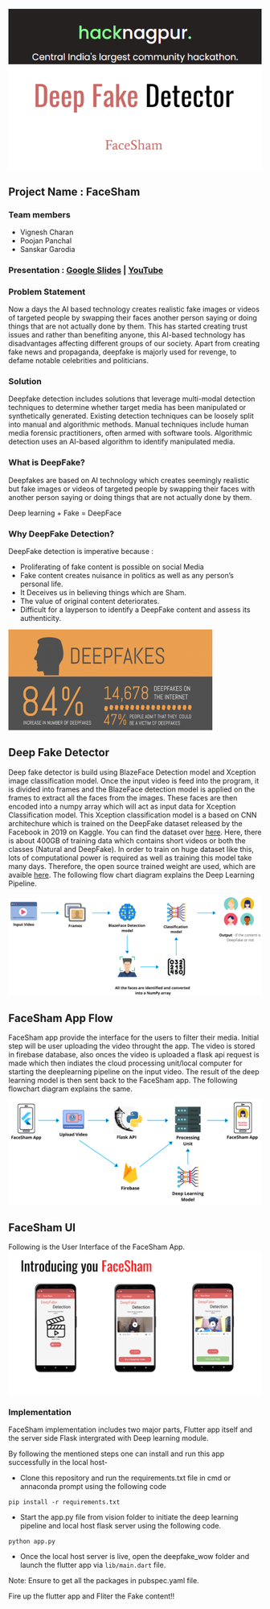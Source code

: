 <a href="https://hacknagpur.tech/"><img src="https://github.com/its-charan-here/HackNagpur_FaceSham/blob/main/documentation/images/hacknagpur_header.png"></a>
<a href="https://github.com/its-charan-here/HackNagpur_FaceSham"><img src="https://github.com/its-charan-here/HackNagpur_FaceSham/blob/main/documentation/images/facesham.png" ></a>


## Project Name : FaceSham

### Team members
* Vignesh Charan
* Poojan Panchal
* Sanskar Garodia

### Presentation : <a href="https://docs.google.com/presentation/d/1ncSGvFpZyul25qazbEMvW9SkmxTayI3FjUxdCjwz5Uc/edit?usp=sharing">Google Slides</a> | <a href = "https://youtu.be/6NWHHKnt9oc">YouTube</a>

### Problem Statement 

Now a days the AI based technology creates realistic fake images or videos of targeted people by swapping their faces another person saying or doing things that are not actually done by them. This has started creating trust issues and rather than benefiting anyone, this AI-based technology has disadvantages affecting different groups of our society. Apart from creating fake news and propaganda, deepfake is majorly used for revenge, to defame notable celebrities and politicians. 

### Solution
Deepfake detection includes solutions that leverage multi-modal detection techniques to determine whether target media has been manipulated or synthetically generated. Existing detection techniques can be loosely split into manual and algorithmic methods. Manual techniques include human media forensic practitioners, often armed with software tools. Algorithmic detection uses an AI-based algorithm to identify manipulated media.

### What is DeepFake?

Deepfakes are based on AI technology which creates seemingly realistic but fake images or videos of targeted people by swapping their faces with another person saying or doing things that are not actually done by them.

Deep learning + Fake = DeepFace

### Why DeepFake Detection?

DeepFake detection is imperative because :
- Proliferating of fake content is possible on social Media
- Fake content creates nuisance in politics as well as any person’s personal life.
- It Deceives us in believing things which are Sham. 
- The value of original content deteriorates.
- Difficult for a layperson to identify a DeepFake content and assess its authenticity.

<a href=""><img src="https://github.com/its-charan-here/HackNagpur_FaceSham/blob/main/documentation/images/deepfakeinfo.png" height=200px></a>

## Deep Fake Detector

Deep fake detector is build using BlazeFace Detection model and Xception image classification model. Once the input video is feed into the program, it is divided into frames and the BlazeFace detection model is applied on the frames to extract all the faces from the images. These faces are then encoded into a numpy array which will act as input data for Xception Classification model. This Xception classification model is a based on CNN architechure which is trained on the DeepFake dataset released by the Facebook in 2019 on Kaggle. You can find the dataset over [here](https://www.kaggle.com/c/deepfake-detection-challenge/data). Here, there is about 400GB of training data which contains short videos or both the classes (Natural and DeepFake). In order to train on huge dataset like this, lots of computational power is required as well as training this model take many days. Therefore, the open source trained weight are used, which are avaible [here](https://github.com/its-charan-here/DscWOW_FaceSham/tree/main/vision/weights/xception_trained_model). The following flow chart diagram explains the Deep Learning Pipeline. 

<a href=""><img src="https://github.com/its-charan-here/HackNagpur_FaceSham/blob/main/documentation/Deep%20Learning%20Pipeline.png" ></a>

## FaceSham App Flow

FaceSham app provide the interface for the users to filter their media. Initial step will be user uploading the video throught the app. The video is stored in firebase database, also onces the video is uploaded a flask api request is made which then indiates the cloud processing unit/local computer for starting the deeplearning pipeline on the input video. The result of the deep learning model is then sent back to the FaceSham app. The following flowchart diagram explains the same. 

<a href=""><img src="https://github.com/its-charan-here/HackNagpur_FaceSham/blob/main/documentation/Flow%20Chart.png" ></a>

## FaceSham UI

Following is the User Interface of the FaceSham App.
<a href=""><img src="https://github.com/its-charan-here/HackNagpur_FaceSham/blob/main/documentation/Introducing%20you%20FaceSham.png" ></a>

### Implementation 

FaceSham implementation includes two major parts, Flutter app itself and the server side Flask intergrated with Deep learning module. 

By following the mentioned steps one can install and run this app successfully in the local host- 

- Clone this repository and run the requirements.txt file in cmd or annaconda prompt using the following code 
```
pip install -r requirements.txt
```
- Start the app.py file from vision folder to initiate the deep learning pipeline and local host flask server using the following code.
```
python app.py
```
- Once the local host server is live, open the deepfake_wow folder and launch the flutter app via `lib/main.dart` file. 

Note: Ensure to get all the packages in pubspec.yaml file. 

Fire up the flutter app and Fliter the Fake content!! 


